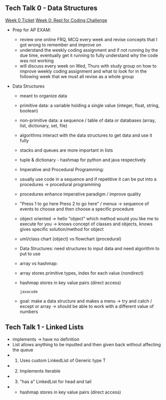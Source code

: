 ## Tech Talk 0 - Data Structures ##

[Week 0 Ticket](https://github.com/mistylavender/RedTailedHawks/projects/1#card-79098981)
[Week 0: Repl for Coding Challenge](https://replit.com/@MistyLavender/Data-Structures#Main.java)

* Prep for AP EXAM:
  * review one online FRQ, MCQ every week and revise concepts that I got wrong to remember and improve on
  * understand the weekly coding assignment and if not running by the due time, eventually get it running to fully understand why the code was not working
  * will discuss every week on Wed, Thurs with study group on how to improve weekly coding assignment and what to look for in the following week that we must all revise as a whole group

* Data Structures
  * meant to organize data
  * primitive data: a variable holding a single value (integer, float, string, boolean) 
  * non-primitive data: a sequence / table of data or databases (array, list, dictionary, set, file)
  * algorithms interact with the data structures to get data and use it fully
  * stacks and queues are more important in lists
  * tuple & dictionary - hashmap for python and java respectively
  * Imperative and Procedural Programming:
  * usually use code in a sequence and if repetitive it can be put into a procedures -> procedural programming
  * procedures enhance imperative paradigm / improve quality
  * "Press 1 to go here Press 2 to go here" / menus -> sequence of events to choose and then choose a specific procedure
  * object oriented -> hello "object" which method would you like me to execute for you -> knows concept of classes and objects, knows gives specific solution/method for object
  * uml/class chart (object) vs flowchart (procedural)
  * Data Structures: need structures to input data and need algorithm to put to use
  * array vs hashmap: 
  * array stores primitive types, index for each value (nondirect)
  * hashmap stores in key value pairs (direct access)

     ```javacode```

  * goal: make a data structure and makes a menu -> try and catch / except or array -> should be able to work with a different value of numbers


## Tech Talk 1 - Linked Lists #
* implements -> have no definition
* List allows anything to be inputted and then given back without affecting the queue
 * 1. Uses custom LinkedList of Generic type T
 * 2. Implements Iterable
 * 3. "has a" LinkedList for head and tail
* 
  * hashmap stores in key value pairs (direct access)







